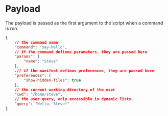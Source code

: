 # Payload

The payload is passed as the first argument to the script when a command is run.

```json
{
    // the command name
    "command": "say-hello",
    // if the command defines parameters, they are passed here
    "params": {
        "name": "Steve"
    },
    .// if the manifest defines preferences, they are passed here
    "preferences": {
        "show-hidden-files": true
    },
    // the current working directory of the user
    "cwd": "/home/steve",
    // the user query, only accessible in dynamic lists
    "query": "Hello, Steve!"
}
```
